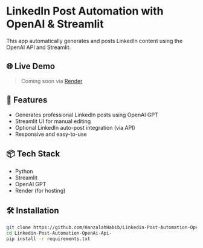 # LinkedIn Post Automation with OpenAI & Streamlit

This app automatically generates and posts LinkedIn content using the OpenAI API and Streamlit.

## 🌐 Live Demo

> Coming soon via [Render](https://render.com/)

## 🚀 Features

- Generates professional LinkedIn posts using OpenAI GPT
- Streamlit UI for manual editing
- Optional LinkedIn auto-post integration (via API)
- Responsive and easy-to-use

## 📦 Tech Stack

- Python
- Streamlit
- OpenAI GPT
- Render (for hosting)

## 🛠️ Installation

```bash
git clone https://github.com/HanzalahHabib/Linkedin-Post-Automation-OpenAi-Api-.git
cd Linkedin-Post-Automation-OpenAi-Api-
pip install -r requirements.txt
